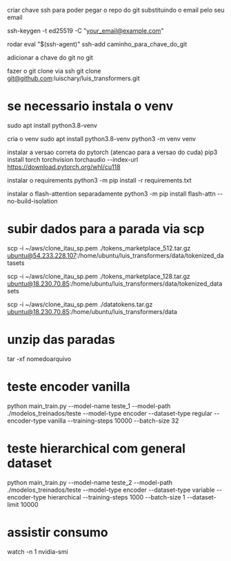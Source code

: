 criar chave ssh para poder pegar o repo do git
substituindo o email pelo seu email

ssh-keygen -t ed25519 -C "your_email@example.com"

rodar
eval "$(ssh-agent)"
ssh-add caminho_para_chave_do_git

adicionar a chave do git no git

fazer o git clone via ssh
git clone git@github.com:luischary/luis_transformers.git

# se necessario instala o venv
sudo apt install python3.8-venv

cria o venv
sudo apt install python3.8-venv
python3 -m venv venv


instalar a versao correta do pytorch (atencao para a versao do cuda)
pip3 install torch torchvision torchaudio --index-url https://download.pytorch.org/whl/cu118

instalar o requirements
python3 -m pip install -r requirements.txt

instalar o flash-attention separadamente
python3 -m pip install flash-attn --no-build-isolation

# subir dados para a parada via scp
scp -i ~/aws/clone_itau_sp.pem ./tokens_marketplace_512.tar.gz ubuntu@54.233.228.107:/home/ubuntu/luis_transformers/data/tokenized_datasets

scp -i ~/aws/clone_itau_sp.pem ./tokens_marketplace_128.tar.gz ubuntu@18.230.70.85:/home/ubuntu/luis_transformers/data/tokenized_datasets

scp -i ~/aws/clone_itau_sp.pem ./datatokens.tar.gz  ubuntu@18.230.70.85:/home/ubuntu/luis_transformers/data

# unzip das paradas
tar -xf nomedoarquivo

# teste encoder vanilla
python main_train.py --model-name teste_1 --model-path ./modelos_treinados/teste --model-type encoder --dataset-type regular --encoder-type vanilla --training-steps 10000 --batch-size 32

# teste hierarchical com general dataset
python main_train.py --model-name teste_2 --model-path ./modelos_treinados/teste --model-type encoder --dataset-type variable --encoder-type hierarchical --training-steps 1000 --batch-size 1 --dataset-limit 10000

# assistir consumo
watch -n 1 nvidia-smi
